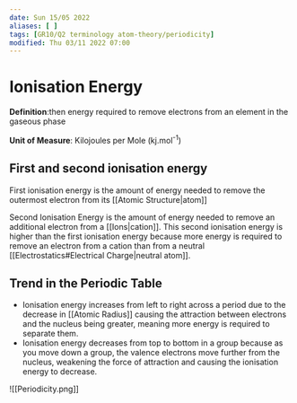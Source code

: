```yaml
---
date: Sun 15/05 2022
aliases: [ ]
tags: [GR10/Q2 terminology atom-theory/periodicity]
modified: Thu 03/11 2022 07:00
---
```

# Ionisation Energy
**Definition**:then energy required to remove electrons from an element in the gaseous phase

**Unit of Measure**: Kilojoules per Mole (kj.mol<sup>-1</sup>)

## First and second ionisation energy
First ionisation energy is the amount of energy needed to remove the outermost electron from its [[Atomic Structure|atom]]

Second Ionisation Energy is the amount of energy needed to remove an additional electron from a [[Ions|cation]]. This second ionisation energy is higher than the first ionisation energy because more energy is required to remove an electron from a cation than from a neutral [[Electrostatics#Electrical Charge|neutral atom]]. 

## Trend in the Periodic Table
- Ionisation energy increases from left to right across a period due to the decrease in [[Atomic Radius]] causing the attraction between electrons and the nucleus being greater, meaning more energy is required to separate them. 
- Ionisation energy decreases from top to bottom in a group because as you move down a group, the valence electrons move further from the nucleus, weakening the force of attraction and causing the ionisation energy to decrease. 

![[Periodicity.png]]